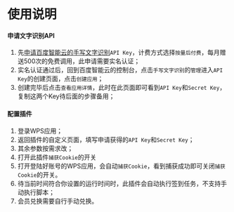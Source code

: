 # 使用说明

#### 申请文字识别API
1. 先[申请百度智能云的手写文字识别](https://console.bce.baidu.com/ai/?_=1728621005908#/ai/ocr/overview/index)`API Key`，计费方式选择`按量后付费`，每月赠送500次的免费调用，此申请需要实名认证；
2. 实名认证通过后，回到百度智能云的控制台，点击`手写文字识别`的`管理`进入`API Key`的创建页面，点击`创建应用`；
3. 创建完毕后点击`查看应用详情`，此时在此页面即可看到`API Key`和`Secret Key`，复制这两个Key待后面的步骤备用；

#### 配置插件
1. 登录WPS应用；
2. 返回插件的自定义页面，填写申请获得的`API Key`和`Secret Key`；
3. 其余参数按需求改；
4. 打开此插件`捕获Cookie`的开关
5. 打开登陆好账号的WPS应用，会自动`捕获Cookie`，看到捕获成功即可关闭`捕获Cookie`的开关。
6. 待当前时间符合你设置的运行时间时，此插件会自动执行签到任务，不支持手动执行脚本；
7. 会员兑换需要自行手动兑换。